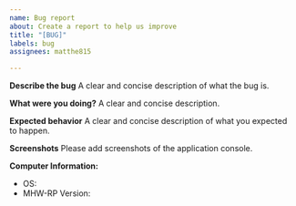 ```yaml
---
name: Bug report
about: Create a report to help us improve
title: "[BUG]"
labels: bug
assignees: matthe815

---
```


**Describe the bug**
A clear and concise description of what the bug is.

**What were you doing?**
A clear and concise description.

**Expected behavior**
A clear and concise description of what you expected to happen.

**Screenshots**
Please add screenshots of the application console.

**Computer Information:**
 - OS:
 - MHW-RP Version:
